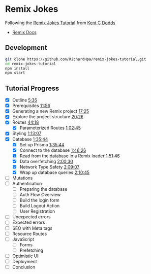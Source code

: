 # Remix Jokes

Following the [Remix Jokes Tutorial](https://www.youtube.com/watch?v=hsIWJpuxNj0&t=19243s&ab_channel=Remix) from [Kent C Dodds](https://kentcdodds.com/)

- [Remix Docs](https://remix.run/docs)

## Development

```sh
git clone https://github.com/RichardHpa/remix-jokes-tutorial.git
cd remix-jokes-tutorial
npm install
npm start
```

## Tutorial Progress

- [x] Outline [5:35](https://www.youtube.com/watch?v=hsIWJpuxNj0&t=335s)
- [x] Prerequisites [11:56](https://youtu.be/hsIWJpuxNj0?t=676)
- [x] Generating a new Remix project [17:25](https://youtu.be/hsIWJpuxNj0?t=1045)
- [x] Explore the project structure [20:26](https://youtu.be/hsIWJpuxNj0?t=1226)
- [x] Routes [44:18](https://youtu.be/hsIWJpuxNj0?t=2658)
  - [x] Parameterized Routes [1:02:45](https://youtu.be/hsIWJpuxNj0?t=3765)
- [x] Styling [1:13:07](https://youtu.be/hsIWJpuxNj0?t=4387)
- [x] Database [1:35:44](https://youtu.be/hsIWJpuxNj0?t=5744)
  - [x] Set up Prisma [1:35:44](https://youtu.be/hsIWJpuxNj0?t=5744)
  - [x] Connect to the database [1:46:26](https://youtu.be/hsIWJpuxNj0?t=6376)
  - [x] Read from the database in a Remix loader [1:51:46](https://youtu.be/hsIWJpuxNj0?t=6706)
  - [x] Data overfetching [2:00:30](https://youtu.be/hsIWJpuxNj0?t=7230)
  - [x] Network Type Safety [2:09:07](https://youtu.be/hsIWJpuxNj0?t=7747)
  - [x] Wrap up database queries [2:10:45](https://youtu.be/hsIWJpuxNj0?t=7845)
- [ ] Mutations
- [ ] Authentication
  - [ ] Preparing the database
  - [ ] Auth Flow Overview
  - [ ] Build the login form
  - [ ] Build Logout Action
  - [ ] User Registration
- [ ] Unexpected errors
- [ ] Expected errors
- [ ] SEO with Meta tags
- [ ] Resource Routes
- [ ] JavaScript
  - [ ] Forms
  - [ ] Prefetching
- [ ] Optimistic UI
- [ ] Deployment
- [ ] Conclusion

